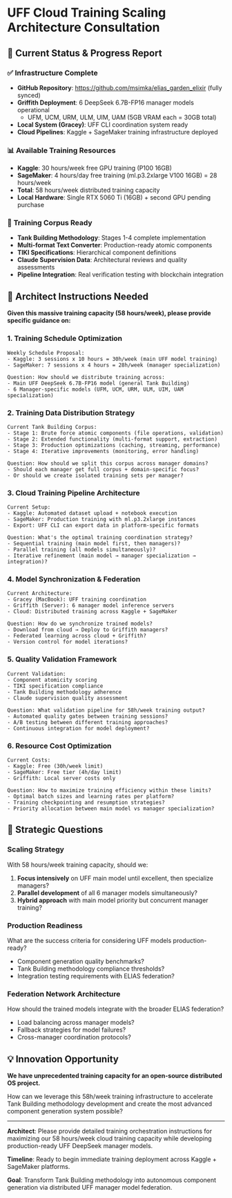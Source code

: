 # UFF Cloud Training Scaling Architecture Consultation

## 🎯 Current Status & Progress Report

### ✅ **Infrastructure Complete**
- **GitHub Repository**: https://github.com/msimka/elias_garden_elixir (fully synced)
- **Griffith Deployment**: 6 DeepSeek 6.7B-FP16 manager models operational
  - UFM, UCM, URM, ULM, UIM, UAM (5GB VRAM each = 30GB total)
- **Local System (Gracey)**: UFF CLI coordination system ready
- **Cloud Pipelines**: Kaggle + SageMaker training infrastructure deployed

### 📊 **Available Training Resources**
- **Kaggle**: 30 hours/week free GPU training (P100 16GB)
- **SageMaker**: 4 hours/day free training (ml.p3.2xlarge V100 16GB) = 28 hours/week
- **Total**: 58 hours/week distributed training capacity
- **Local Hardware**: Single RTX 5060 Ti (16GB) + second GPU pending purchase

### 🧠 **Training Corpus Ready**
- **Tank Building Methodology**: Stages 1-4 complete implementation
- **Multi-format Text Converter**: Production-ready atomic components
- **TIKI Specifications**: Hierarchical component definitions
- **Claude Supervision Data**: Architectural reviews and quality assessments
- **Pipeline Integration**: Real verification testing with blockchain integration

## 🚀 Architect Instructions Needed

**Given this massive training capacity (58 hours/week), please provide specific guidance on:**

### 1. **Training Schedule Optimization**
```
Weekly Schedule Proposal:
- Kaggle: 3 sessions x 10 hours = 30h/week (main UFF model training)
- SageMaker: 7 sessions x 4 hours = 28h/week (manager specialization)

Question: How should we distribute training across:
- Main UFF DeepSeek 6.7B-FP16 model (general Tank Building)
- 6 Manager-specific models (UFM, UCM, URM, ULM, UIM, UAM specialization)
```

### 2. **Training Data Distribution Strategy**
```
Current Tank Building Corpus:
- Stage 1: Brute force atomic components (file operations, validation)
- Stage 2: Extended functionality (multi-format support, extraction)  
- Stage 3: Production optimizations (caching, streaming, performance)
- Stage 4: Iterative improvements (monitoring, error handling)

Question: How should we split this corpus across manager domains?
- Should each manager get full corpus + domain-specific focus?
- Or should we create isolated training sets per manager?
```

### 3. **Cloud Training Pipeline Architecture**
```
Current Setup:
- Kaggle: Automated dataset upload + notebook execution
- SageMaker: Production training with ml.p3.2xlarge instances
- Export: UFF CLI can export data in platform-specific formats

Question: What's the optimal training coordination strategy?
- Sequential training (main model first, then managers)?
- Parallel training (all models simultaneously)?
- Iterative refinement (main model → manager specialization → integration)?
```

### 4. **Model Synchronization & Federation**
```
Current Architecture:
- Gracey (MacBook): UFF training coordination
- Griffith (Server): 6 manager model inference servers
- Cloud: Distributed training across Kaggle + SageMaker

Question: How do we synchronize trained models?
- Download from cloud → Deploy to Griffith managers?
- Federated learning across cloud + Griffith?
- Version control for model iterations?
```

### 5. **Quality Validation Framework**
```
Current Validation:
- Component atomicity scoring
- TIKI specification compliance  
- Tank Building methodology adherence
- Claude supervision quality assessment

Question: What validation pipeline for 58h/week training output?
- Automated quality gates between training sessions?
- A/B testing between different training approaches?
- Continuous integration for model deployment?
```

### 6. **Resource Cost Optimization**
```
Current Costs:
- Kaggle: Free (30h/week limit)
- SageMaker: Free tier (4h/day limit)
- Griffith: Local server costs only

Question: How to maximize training efficiency within these limits?
- Optimal batch sizes and learning rates per platform?
- Training checkpointing and resumption strategies?
- Priority allocation between main model vs manager specialization?
```

## 🎯 Strategic Questions

### **Scaling Strategy**
With 58 hours/week training capacity, should we:
1. **Focus intensively** on UFF main model until excellent, then specialize managers?
2. **Parallel development** of all 6 manager models simultaneously?
3. **Hybrid approach** with main model priority but concurrent manager training?

### **Production Readiness**
What are the success criteria for considering UFF models production-ready?
- Component generation quality benchmarks?
- Tank Building methodology compliance thresholds?
- Integration testing requirements with ELIAS federation?

### **Federation Network Architecture**
How should the trained models integrate with the broader ELIAS federation?
- Load balancing across manager models?
- Fallback strategies for model failures?
- Cross-manager coordination protocols?

## 💡 Innovation Opportunity

**We have unprecedented training capacity for an open-source distributed OS project.** 

How can we leverage this 58h/week training infrastructure to accelerate Tank Building methodology development and create the most advanced component generation system possible?

---

**Architect**: Please provide detailed training orchestration instructions for maximizing our 58 hours/week cloud training capacity while developing production-ready UFF DeepSeek manager models.

**Timeline**: Ready to begin immediate training deployment across Kaggle + SageMaker platforms.

**Goal**: Transform Tank Building methodology into autonomous component generation via distributed UFF manager model federation.